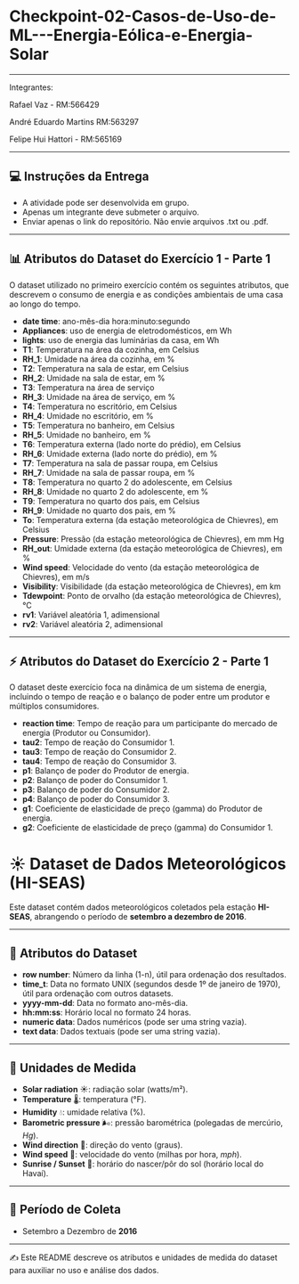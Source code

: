 # Checkpoint-02-Casos-de-Uso-de-ML---Energia-Eólica-e-Energia-Solar
---
Integrantes:


Rafael Vaz - RM:566429

André Eduardo Martins RM:563297

Felipe Hui Hattori - RM:565169

---

## 💻 Instruções da Entrega

* A atividade pode ser desenvolvida em grupo.
* Apenas um integrante deve submeter o arquivo.
* Enviar apenas o link do repositório. Não envie arquivos .txt ou .pdf.
  

---

## 📊 Atributos do Dataset do Exercício 1 - Parte 1

O dataset utilizado no primeiro exercício contém os seguintes atributos, que descrevem o consumo de energia e as condições ambientais de uma casa ao longo do tempo.

* **date time**: ano-mês-dia hora:minuto:segundo
* **Appliances**: uso de energia de eletrodomésticos, em Wh
* **lights**: uso de energia das luminárias da casa, em Wh
* **T1**: Temperatura na área da cozinha, em Celsius
* **RH_1**: Umidade na área da cozinha, em %
* **T2**: Temperatura na sala de estar, em Celsius
* **RH_2**: Umidade na sala de estar, em %
* **T3**: Temperatura na área de serviço
* **RH_3**: Umidade na área de serviço, em %
* **T4**: Temperatura no escritório, em Celsius
* **RH_4**: Umidade no escritório, em %
* **T5**: Temperatura no banheiro, em Celsius
* **RH_5**: Umidade no banheiro, em %
* **T6**: Temperatura externa (lado norte do prédio), em Celsius
* **RH_6**: Umidade externa (lado norte do prédio), em %
* **T7**: Temperatura na sala de passar roupa, em Celsius
* **RH_7**: Umidade na sala de passar roupa, em %
* **T8**: Temperatura no quarto 2 do adolescente, em Celsius
* **RH_8**: Umidade no quarto 2 do adolescente, em %
* **T9**: Temperatura no quarto dos pais, em Celsius
* **RH_9**: Umidade no quarto dos pais, em %
* **To**: Temperatura externa (da estação meteorológica de Chievres), em Celsius
* **Pressure**: Pressão (da estação meteorológica de Chievres), em mm Hg
* **RH_out**: Umidade externa (da estação meteorológica de Chievres), em %
* **Wind speed**: Velocidade do vento (da estação meteorológica de Chievres), em m/s
* **Visibility**: Visibilidade (da estação meteorológica de Chievres), em km
* **Tdewpoint**: Ponto de orvalho (da estação meteorológica de Chievres), °C
* **rv1**: Variável aleatória 1, adimensional
* **rv2**: Variável aleatória 2, adimensional

 ---

## ⚡ Atributos do Dataset do Exercício 2 - Parte 1

O dataset deste exercício foca na dinâmica de um sistema de energia, incluindo o tempo de reação e o balanço de poder entre um produtor e múltiplos consumidores.

* **reaction time**: Tempo de reação para um participante do mercado de energia (Produtor ou Consumidor).
* **tau2**: Tempo de reação do Consumidor 1.
* **tau3**: Tempo de reação do Consumidor 2.
* **tau4**: Tempo de reação do Consumidor 3.
* **p1**: Balanço de poder do Produtor de energia.
* **p2**: Balanço de poder do Consumidor 1.
* **p3**: Balanço de poder do Consumidor 2.
* **p4**: Balanço de poder do Consumidor 3.
* **g1**: Coeficiente de elasticidade de preço (gamma) do Produtor de energia.
* **g2**: Coeficiente de elasticidade de preço (gamma) do Consumidor 1.

# ☀️ Dataset de Dados Meteorológicos (HI-SEAS)

Este dataset contém dados meteorológicos coletados pela estação **HI-SEAS**, abrangendo o período de **setembro a dezembro de 2016**.

---

## 📌 Atributos do Dataset

- **row number**: Número da linha (1-n), útil para ordenação dos resultados.  
- **time_t**: Data no formato UNIX (segundos desde 1º de janeiro de 1970), útil para ordenação com outros datasets.  
- **yyyy-mm-dd**: Data no formato ano-mês-dia.  
- **hh:mm:ss**: Horário local no formato 24 horas.  
- **numeric data**: Dados numéricos (pode ser uma string vazia).  
- **text data**: Dados textuais (pode ser uma string vazia).  

---

## 📐 Unidades de Medida

- **Solar radiation** ☀️: radiação solar (watts/m²).  
- **Temperature** 🌡️: temperatura (°F).  
- **Humidity** 💧: umidade relativa (%).  
- **Barometric pressure** 🌬️: pressão barométrica (polegadas de mercúrio, *Hg*).  
- **Wind direction** 🧭: direção do vento (graus).  
- **Wind speed** 💨: velocidade do vento (milhas por hora, *mph*).  
- **Sunrise / Sunset** 🌅: horário do nascer/pôr do sol (horário local do Havaí).  

---

## 📂 Período de Coleta
- Setembro a Dezembro de **2016**  

---

✍️ Este README descreve os atributos e unidades de medida do dataset para auxiliar no uso e análise dos dados.


